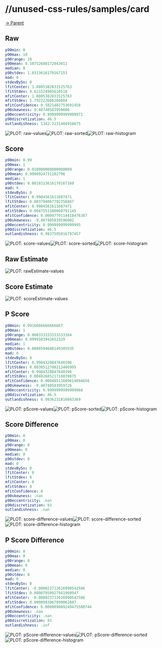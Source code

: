 
# //unused-css-rules/samples/card

[→ Parent](../..)


## Raw


```yaml
p90min: 0
p90max: 10
p90range: 10
p90mean: 0.10752688172043011
median: 0
p90stdev: 1.0313616179167153
mad: 0
stdevBySn: 0
lfitCenter: 1.8805382831525763
lfitStdev: 4.621524985618518
mfitCenter: 1.8805382831525763
mfitStdev: 5.792222606260884
mfitConfidence: 0.5821402753691458
p90skewness: 9.48740583959686
p90eccentricity: 0.9999999999999971
p90discretization: 46.5
outlandishness: 1342.2231404958675

```

![PLOT: raw-values](./raw/values.svg)![PLOT: raw-sorted](./raw/sorted.svg)![PLOT: raw-histogram](./raw/histogram.svg)
## Score


```yaml
p90min: 0.99
p90max: 1
p90range: 0.010000000000000009
p90mean: 0.9998924731182796
median: 1
p90stdev: 0.0010313616179167169
mad: 0
stdevBySn: 0
lfitCenter: 0.9984561611687471
lfitStdev: 0.003794067792356867
mfitCenter: 0.9984561611687471
mfitStdev: 0.0047551588068791145
mfitConfidence: 0.0004779114418476387
p90skewness: -9.487405839596802
p90eccentricity: 0.999999999999995
p90discretization: 46.5
outlandishness: 0.9937595016797457

```

![PLOT: score-values](./score/values.svg)![PLOT: score-sorted](./score/sorted.svg)![PLOT: score-histogram](./score/histogram.svg)
## Raw Estimate

![PLOT: rawEstimate-values](./rawEstimate/values.svg)
## Score Estimate

![PLOT: scoreEstimate-values](./scoreEstimate/values.svg)
## P Score


```yaml
p90min: 0.9916666666666667
p90max: 1
p90range: 0.008333333333333304
p90mean: 0.9999103942652329
median: 1
p90stdev: 0.0008594680149305935
mad: 0
stdevBySn: 0
lfitCenter: 0.9984328847640396
lfitStdev: 0.0038512708213486995
mfitCenter: 0.9984328847640396
mfitStdev: 0.0048268521718839875
mfitConfidence: 0.00048511689614094656
p90skewness: -9.48740583959726
p90eccentricity: 0.9999999999999968
p90discretization: 46.5
outlandishness: 0.9936231810883369

```

![PLOT: pScore-values](./pScore/values.svg)![PLOT: pScore-sorted](./pScore/sorted.svg)![PLOT: pScore-histogram](./pScore/histogram.svg)
## Score Difference


```yaml
p90min: 0
p90max: 0
p90range: 0
p90mean: 0
median: 0
p90stdev: 0
mad: 0
stdevBySn: 0
lfitCenter: 0
lfitStdev: 0
mfitCenter: 0
mfitStdev: 0
mfitConfidence: 0
p90skewness: .nan
p90eccentricity: .nan
p90discretization: 93
outlandishness: .nan

```

![PLOT: score-difference-values](./score-difference/values.svg)![PLOT: score-difference-sorted](./score-difference/sorted.svg)![PLOT: score-difference-histogram](./score-difference/histogram.svg)
## P Score Difference


```yaml
p90min: 0
p90max: 0
p90range: 0
p90mean: 0
median: 0
p90stdev: 0
mad: 0
stdevBySn: 0
lfitCenter: -0.000023712616990542586
lfitStdev: 0.00007850927941968947
mfitCenter: -0.000023712616990542586
mfitStdev: 0.0000983967899061607
mfitConfidence: 0.000009889249475580744
p90skewness: .nan
p90eccentricity: .nan
p90discretization: 93
outlandishness: .inf

```

![PLOT: pScore-difference-values](./pScore-difference/values.svg)![PLOT: pScore-difference-sorted](./pScore-difference/sorted.svg)![PLOT: pScore-difference-histogram](./pScore-difference/histogram.svg)